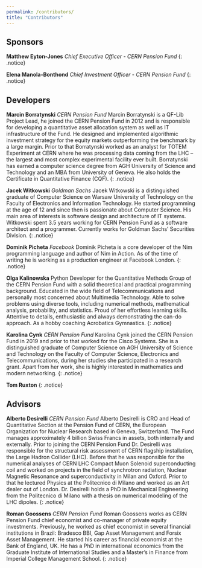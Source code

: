 ```yaml
---
permalink: /contributors/
title: "Contributors"
---
```


## Sponsors

**Matthew Eyton-Jones** *Chief Executive Officer - CERN Pension Fund*
{: .notice}

**Elena Manola-Bonthond** *Chief Investment Officer - CERN Pension Fund*
{: .notice}

## Developers

**Marcin Borratynski** *CERN Pension Fund* Marcin Borratynski is a QF-Lib Project Lead, he joined the CERN Pension Fund in 2012 and is responsible for developing a quantitative asset allocation system as well as IT infrastructure of the Fund. He designed and implemented algorithmic investment strategy for the equity markets outperforming the benchmark by a large margin.  Prior to that Borratynski worked as an analyst for TOTEM Experiment at CERN where he was  processing data coming from the LHC – the largest and most complex experimental facility ever built. Borratynski has earned a computer science degree from AGH University of Science and Technology and an MBA from University of Geneva. He also holds the Certificate in Quantitative Finance (CQF).
{: .notice}

**Jacek Witkowski** *Goldman Sachs* Jacek Witkowski is a distinguished graduate of Computer Science on Warsaw University of Technology on the Faculty of Electronics and Information Technology. He started programming at the age of 12 and since then is passionate about Computer Science. His main area of interests is software design and architecture of IT systems. Witkowski spent 3.5 years working for CERN Pension Fund as a software architect and a programmer. Currently works for Goldman Sachs’ Securities Division.
{: .notice}

**Dominik Picheta** *Facebook* Dominik Picheta is a core developer of the Nim programming language and author of Nim in Action. As of the time of writing he is working as a production engineer at Facebook London.
{: .notice}

**Olga Kalinowska** Python Developer for the Quantitative Methods Group of the CERN Pension Fund with a solid theoretical and practical programming background. Educated in the wide field of Telecommunications and personally most concerned about Multimedia Technology. Able to solve problems using diverse tools, including numerical methods, mathematical analysis, probability, and statistics. Proud of her effortless learning skills. Attentive to details, enthusiastic and always demonstrating the can-do approach. As a hobby coaching Acrobatics Gymnastics.
{: .notice}

**Karolina Cynk** *CERN Pension Fund* Karolina Cynk joined the CERN Pension Fund in 2019 and prior to that worked for the Cisco Systems. She is a distinguished graduate of Computer Science on AGH University of Science and Technology on the Faculty of Computer Science, Electronics and Telecommunications, during her studies she participated in a research grant. Apart from her work, she is highly interested in mathematics and modern networking.
{: .notice}

**Tom Ruxton**
{: .notice}

## Advisors

**Alberto Desirelli** *CERN Pension Fund* Alberto Desirelli is CRO and Head of Quantitative Section at the Pension Fund of CERN, the European Organization for Nuclear Research based in Geneva, Switzerland. The Fund manages approximately 4 billion Swiss Francs in assets, both internally and externally. Prior to joining the CERN Pension Fund Dr. Desirelli was responsible for the structural risk assessment of CERN flagship installation, the Large Hadron Collider (LHC). Before that he was responsible for the numerical analyses of CERN LHC Compact Muon Solenoid superconducting coil and worked on projects in the field of synchrotron radiation, Nuclear Magnetic Resonance and superconductivity in Milan and Oxford. Prior to that he lectured Physics at the Politecnico di Milano and worked as an Art dealer out of London. Dr. Desirelli holds a PhD in Mechanical Engineering from the Politecnico di Milano with a thesis on numerical modeling of the LHC dipoles.
{: .notice}

**Roman Goossens** *CERN Pension Fund* Roman Goossens works as CERN Pension Fund chief economist and co-manager of private equity investments. Previously, he worked as chief economist in several financial institutions in Brazil: Bradesco BBI, Gap Asset Management and Forsix Asset Management. He started his career as financial economist at the Bank of England, UK. He has a PhD in international economics from the Graduate Institute of International Studies and a Master’s in Finance from Imperial College Management School. 
{: .notice}
